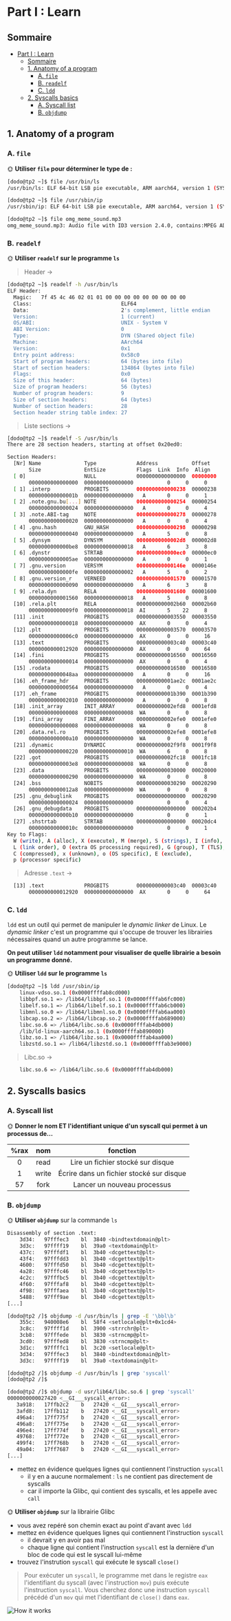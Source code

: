# Part I : Learn

## Sommaire

- [Part I : Learn](#part-i--learn)
  - [Sommaire](#sommaire)
  - [1. Anatomy of a program](#1-anatomy-of-a-program)
    - [A. `file`](#a-file)
    - [B. `readelf`](#b-readelf)
    - [C. `ldd`](#c-ldd)
  - [2. Syscalls basics](#2-syscalls-basics)
    - [A. Syscall list](#a-syscall-list)
    - [B. `objdump`](#b-objdump)

## 1. Anatomy of a program

### A. `file`

🌞 **Utiliser `file` pour déterminer le type de :**

```bash
[dodo@tp2 ~]$ file /usr/bin/ls
/usr/bin/ls: ELF 64-bit LSB pie executable, ARM aarch64, version 1 (SYSV), dynamically linked, interpreter /lib/ld-linux-aarch64.so.1, BuildID[sha1]=fd728af0cf15feae944716ff7269ec21a71c58ef, for GNU/Linux 3.7.0, stripped
```

```bash
[dodo@tp2 ~]$ file /usr/sbin/ip
/usr/sbin/ip: ELF 64-bit LSB pie executable, ARM aarch64, version 1 (SYSV), dynamically linked, interpreter /lib/ld-linux-aarch64.so.1, BuildID[sha1]=5d7ba5b3aa1d742d92187a711f4f98eba0129b9d, for GNU/Linux 3.7.0, stripped
```

```bash
[dodo@tp2 ~]$ file omg_meme_sound.mp3 
omg_meme_sound.mp3: Audio file with ID3 version 2.4.0, contains:MPEG ADTS, layer III, v1, 192 kbps, 44.1 kHz, Stereo
```

### B. `readelf`

🌞 **Utiliser `readelf` sur le programme `ls`**

> Header -> 

```bash
[dodo@tp2 ~]$ readelf -h /usr/bin/ls
ELF Header:
  Magic:   7f 45 4c 46 02 01 01 00 00 00 00 00 00 00 00 00 
  Class:                             ELF64
  Data:                              2's complement, little endian
  Version:                           1 (current)
  OS/ABI:                            UNIX - System V
  ABI Version:                       0
  Type:                              DYN (Shared object file)
  Machine:                           AArch64
  Version:                           0x1
  Entry point address:               0x58c0
  Start of program headers:          64 (bytes into file)
  Start of section headers:          134864 (bytes into file)
  Flags:                             0x0
  Size of this header:               64 (bytes)
  Size of program headers:           56 (bytes)
  Number of program headers:         9
  Size of section headers:           64 (bytes)
  Number of section headers:         28
  Section header string table index: 27
```

> Liste sections -> 
```bash
[dodo@tp2 ~]$ readelf -S /usr/bin/ls
There are 28 section headers, starting at offset 0x20ed0:

Section Headers:
  [Nr] Name              Type             Address           Offset
       Size              EntSize          Flags  Link  Info  Align
  [ 0]                   NULL             0000000000000000  00000000
       0000000000000000  0000000000000000           0     0     0
  [ 1] .interp           PROGBITS         0000000000000238  00000238
       000000000000001b  0000000000000000   A       0     0     1
  [ 2] .note.gnu.bu[...] NOTE             0000000000000254  00000254
       0000000000000024  0000000000000000   A       0     0     4
  [ 3] .note.ABI-tag     NOTE             0000000000000278  00000278
       0000000000000020  0000000000000000   A       0     0     4
  [ 4] .gnu.hash         GNU_HASH         0000000000000298  00000298
       0000000000000040  0000000000000000   A       5     0     8
  [ 5] .dynsym           DYNSYM           00000000000002d8  000002d8
       0000000000000be8  0000000000000018   A       6     3     8
  [ 6] .dynstr           STRTAB           0000000000000ec0  00000ec0
       00000000000005ae  0000000000000000   A       0     0     1
  [ 7] .gnu.version      VERSYM           000000000000146e  0000146e
       00000000000000fe  0000000000000002   A       5     0     2
  [ 8] .gnu.version_r    VERNEED          0000000000001570  00001570
       0000000000000090  0000000000000000   A       6     3     8
  [ 9] .rela.dyn         RELA             0000000000001600  00001600
       0000000000001560  0000000000000018   A       5     0     8
  [10] .rela.plt         RELA             0000000000002b60  00002b60
       00000000000009f0  0000000000000018  AI       5    22     8
  [11] .init             PROGBITS         0000000000003550  00003550
       0000000000000018  0000000000000000  AX       0     0     4
  [12] .plt              PROGBITS         0000000000003570  00003570
       00000000000006c0  0000000000000000  AX       0     0     16
  [13] .text             PROGBITS         0000000000003c40  00003c40
       0000000000012920  0000000000000000  AX       0     0     64
  [14] .fini             PROGBITS         0000000000016560  00016560
       0000000000000014  0000000000000000  AX       0     0     4
  [15] .rodata           PROGBITS         0000000000016580  00016580
       00000000000048aa  0000000000000000   A       0     0     16
  [16] .eh_frame_hdr     PROGBITS         000000000001ae2c  0001ae2c
       0000000000000564  0000000000000000   A       0     0     4
  [17] .eh_frame         PROGBITS         000000000001b390  0001b390
       0000000000002010  0000000000000000   A       0     0     8
  [18] .init_array       INIT_ARRAY       000000000002efd8  0001efd8
       0000000000000008  0000000000000008  WA       0     0     8
  [19] .fini_array       FINI_ARRAY       000000000002efe0  0001efe0
       0000000000000008  0000000000000008  WA       0     0     8
  [20] .data.rel.ro      PROGBITS         000000000002efe8  0001efe8
       0000000000000a10  0000000000000000  WA       0     0     8
  [21] .dynamic          DYNAMIC          000000000002f9f8  0001f9f8
       0000000000000220  0000000000000010  WA       6     0     8
  [22] .got              PROGBITS         000000000002fc18  0001fc18
       00000000000003e8  0000000000000008  WA       0     0     8
  [23] .data             PROGBITS         0000000000030000  00020000
       0000000000000290  0000000000000000  WA       0     0     8
  [24] .bss              NOBITS           0000000000030290  00020290
       00000000000012a8  0000000000000000  WA       0     0     8
  [25] .gnu_debuglink    PROGBITS         0000000000000000  00020290
       0000000000000024  0000000000000000           0     0     4
  [26] .gnu_debugdata    PROGBITS         0000000000000000  000202b4
       0000000000000b10  0000000000000000           0     0     1
  [27] .shstrtab         STRTAB           0000000000000000  00020dc4
       000000000000010c  0000000000000000           0     0     1
Key to Flags:
  W (write), A (alloc), X (execute), M (merge), S (strings), I (info),
  L (link order), O (extra OS processing required), G (group), T (TLS),
  C (compressed), x (unknown), o (OS specific), E (exclude),
  p (processor specific)
```

> Adresse `.text` -> 
```bash
  [13] .text             PROGBITS         0000000000003c40  00003c40
       0000000000012920  0000000000000000  AX       0     0     64
```

### C. `ldd`

`ldd` est un outil qui permet de manipuler le *dynamic linker* de Linux. Le *dynamic linker* c'est un programme qui s'occupe de trouver les librairies nécessaires quand un autre programme se lance.

**On peut utiliser `ldd` notamment pour visualiser de quelle librairie a besoin un programme donné.**

🌞 **Utiliser `ldd` sur le programme `ls`**

```bash
[dodo@tp2 ~]$ ldd /usr/sbin/ip
	linux-vdso.so.1 (0x0000ffffab8cd000)
	libbpf.so.1 => /lib64/libbpf.so.1 (0x0000ffffab6fc000)
	libelf.so.1 => /lib64/libelf.so.1 (0x0000ffffab6cb000)
	libmnl.so.0 => /lib64/libmnl.so.0 (0x0000ffffab6aa000)
	libcap.so.2 => /lib64/libcap.so.2 (0x0000ffffab689000)
	libc.so.6 => /lib64/libc.so.6 (0x0000ffffab4db000)
	/lib/ld-linux-aarch64.so.1 (0x0000ffffab890000)
	libz.so.1 => /lib64/libz.so.1 (0x0000ffffab4aa000)
	libzstd.so.1 => /lib64/libzstd.so.1 (0x0000ffffab3e9000)
```

> Libc.so -> 
```bash
	libc.so.6 => /lib64/libc.so.6 (0x0000ffffab4db000)
```

## 2. Syscalls basics

### A. Syscall list

🌞 **Donner le nom ET l'identifiant unique d'un syscall qui permet à un processus de...**

| %rax | nom | fonction |
|:-----:|:--:|:---------:|
|   0  | read | Lire un fichier stocké sur disque |
|   1  | write | Écrire dans un fichier stocké sur disque |
|  57 | fork | Lancer un nouveau processus|

### B. `objdump`

🌞 **Utiliser `objdump`** sur la commande `ls`

```bash
Disassembly of section .text:
    3d34:	97fffec3 	bl	3840 <bindtextdomain@plt>
    3d3c:	97ffff19 	bl	39a0 <textdomain@plt>
    437c:	97fffdf1 	bl	3b40 <dcgettext@plt>
    43f4:	97fffdd3 	bl	3b40 <dcgettext@plt>
    4600:	97fffd50 	bl	3b40 <dcgettext@plt>
    4a28:	97fffc46 	bl	3b40 <dcgettext@plt>
    4c2c:	97fffbc5 	bl	3b40 <dcgettext@plt>
    4f60:	97fffaf8 	bl	3b40 <dcgettext@plt>
    4f98:	97fffaea 	bl	3b40 <dcgettext@plt>
    5488:	97fff9ae 	bl	3b40 <dcgettext@plt>
[...]
```

```bash
[dodo@tp2 /]$ objdump -d /usr/bin/ls | grep -E '\bbl\b'
    355c:	940008e6 	bl	58f4 <setlocale@plt+0x1cd4>
    3c8c:	97ffff1d 	bl	3900 <strrchr@plt>
    3cb8:	97fffede 	bl	3830 <strncmp@plt>
    3cd0:	97fffed8 	bl	3830 <strncmp@plt>
    3d1c:	97ffffc1 	bl	3c20 <setlocale@plt>
    3d34:	97fffec3 	bl	3840 <bindtextdomain@plt>
    3d3c:	97ffff19 	bl	39a0 <textdomain@plt>

```

```bash
[dodo@tp2 /]$ objdump -d /usr/bin/ls | grep 'syscall'
[dodo@tp2 /]$ 
```

```bash
[dodo@tp2 /]$ objdump -d usr/lib64/libc.so.6 | grep 'syscall'
0000000000027420 <__GI___syscall_error>:
   3a918:	17ffb2c2 	b	27420 <__GI___syscall_error>
   3afd8:	17ffb112 	b	27420 <__GI___syscall_error>
   496a4:	17ff775f 	b	27420 <__GI___syscall_error>
   496a8:	17ff775e 	b	27420 <__GI___syscall_error>
   496e4:	17ff774f 	b	27420 <__GI___syscall_error>
   49768:	17ff772e 	b	27420 <__GI___syscall_error>
   499f4:	17ff768b 	b	27420 <__GI___syscall_error>
   49a04:	17ff7687 	b	27420 <__GI___syscall_error>
[...]
```

- mettez en évidence quelques lignes qui contiennent l'instruction `syscall`
  - il y en a aucune normalement : `ls` ne contient pas directement de syscalls
  - car il importe la Glibc, qui contient des syscalls, et les appelle avec `call`

🌞 **Utiliser `objdump`** sur la librairie Glibc

- vous avez repéré son chemin exact au point d'avant avec `ldd`
- mettez en évidence quelques lignes qui contiennent l'instruction `syscall`
  - il devrait y en avoir pas mal
  - chaque ligne qui contient l'instruction `syscall` est la dernière d'un bloc de code qui est le syscall lui-même
- trouvez l'instrution `syscall` qui exécute le syscall `close()`

> Pour exécuter un `syscall`, le programme met dans le registre `eax` l'identifiant du syscall (avec l'instruction `mov`) puis exécute l'instruction `syscall`. Vous cherchez donc une instruction `syscall` précédé d'un `mov` qui met l'identifiant de `close()` dans `eax`.

![How it works](./img/syscall_work.jpg)